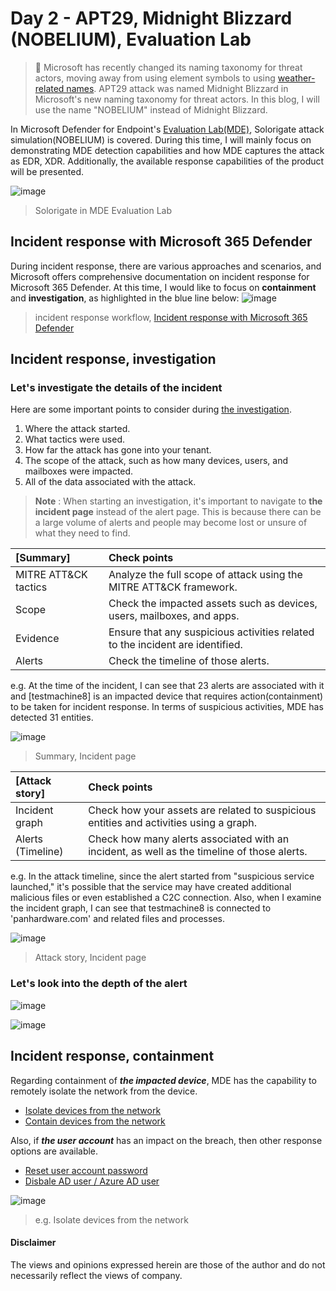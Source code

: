 # Day 2 - APT29, Midnight Blizzard (NOBELIUM), Evaluation Lab
> 📢 Microsoft has recently changed its naming taxonomy for threat actors, moving away from using element symbols to using [weather-related names](https://www.microsoft.com/en-us/security/blog/2023/04/18/microsoft-shifts-to-a-new-threat-actor-naming-taxonomy/). APT29 attack was named Midnight Blizzard in Microsoft's new naming taxonomy for threat actors. In this blog, I will use the name "NOBELIUM" instead of Midnight Blizzard.


In Microsoft Defender for Endpoint's [Evaluation Lab(MDE)](https://learn.microsoft.com/en-us/microsoft-365/security/defender-endpoint/evaluation-lab?view=o365-worldwid), Solorigate attack simulation(NOBELIUM) is covered. During this time, I will mainly focus on demonstrating MDE detection capabilities and how MDE captures the attack as EDR, XDR. Additionally, the available response capabilities of the product will be presented.


![image](https://user-images.githubusercontent.com/120234772/231689408-6805a007-69c2-46db-a834-f11e7a5d1870.png)
> Solorigate in MDE Evaluation Lab

## Incident response with Microsoft 365 Defender
During incident response, there are various approaches and scenarios, and Microsoft offers comprehensive documentation on incident response for Microsoft 365 Defender. At this time, I would like to focus on **containment** and **investigation**, as highlighted in the blue line below:
![image](https://user-images.githubusercontent.com/120234772/231698357-8ba1ef53-4c19-4ca8-9eba-0aba46681b06.png)
> incident response workflow, [Incident response with Microsoft 365 Defender](https://learn.microsoft.com/en-us/microsoft-365/security/defender/incidents-overview?view=o365-worldwide)


## Incident response, investigation

### Let's investigate the details of the incident

Here are some important points to consider during [the investigation](https://learn.microsoft.com/en-us/microsoft-365/security/defender/incidents-overview?view=o365-worldwide).

1. Where the attack started.
2. What tactics were used.
3. How far the attack has gone into your tenant.
4. The scope of the attack, such as how many devices, users, and mailboxes were impacted.
5. All of the data associated with the attack.

>**Note** : When starting an investigation, it's important to navigate to **the incident page** instead of the alert page. This is because there can be a large volume of alerts and people may become lost or unsure of what they need to find.


| [Summary] | Check points |
|:---|:---|
| MITRE ATT&CK tactics | Analyze the full scope of attack using the MITRE ATT&CK framework. |
| Scope | Check the impacted assets such as devices, users, mailboxes, and apps.|
| Evidence | Ensure that any suspicious activities related to the incident are identified. |
| Alerts | Check the timeline of those alerts. |

e.g. 
At the time of the incident, I can see that 23 alerts are associated with it and [testmachine8] is an impacted device that requires action(containment) to be taken for incident response. In terms of suspicious activities, MDE has detected 31 entities.

![image](https://user-images.githubusercontent.com/120234772/231705669-82ce321d-d4c2-41df-ada8-43662ddf604d.png)
> Summary, Incident page

| [Attack story] | Check points |
|:----|:----|
| Incident graph | Check how your assets are related to suspicious entities and activities using a graph.  |
| Alerts (Timeline) | Check how many alerts associated with an incident, as well as the timeline of those alerts. | 

e.g. 
In the attack timeline, since the alert started from "suspicious service launched," it's possible that the service may have created additional malicious files or even established a C2C connection. Also, when I examine the incident graph, I can see that testmachine8 is connected to 'panhardware.com' and related files and processes.

![image](https://user-images.githubusercontent.com/120234772/231706242-4623984f-8853-48e5-8e02-6e71c4ad3f91.png)
> Attack story, Incident page

### Let's look into the depth of the alert

![image](https://user-images.githubusercontent.com/120234772/231714249-885594bd-be8b-439a-a2e1-863dffd3b04a.png)

![image](https://user-images.githubusercontent.com/120234772/231755283-0036cd31-c5aa-4755-a3f1-349d6cac4515.png)


## Incident response, containment
Regarding containment of ***the impacted device***, MDE has the capability to remotely isolate the network from the device.
- [Isolate devices from the network](https://learn.microsoft.com/en-us/microsoft-365/security/defender-endpoint/respond-machine-alerts?view=o365-worldwide#isolate-devices-from-the-network)
- [Contain devices from the network](https://learn.microsoft.com/en-us/microsoft-365/security/defender-endpoint/respond-machine-alerts?view=o365-worldwide#contain-devices-from-the-network)

Also, if ***the user account*** has an impact on the breach, then other response options are available.
- [Reset user account password](https://learn.microsoft.com/en-us/defender-for-identity/remediation-actions)
- [Disbale AD user / Azure AD user](https://learn.microsoft.com/en-us/defender-for-identity/remediation-actions)


![image](https://user-images.githubusercontent.com/120234772/231706957-6b6e2e71-ed9c-4d02-afbf-06a59f9c9825.png)
> e.g. Isolate devices from the network 

#### Disclaimer
The views and opinions expressed herein are those of the author and do not necessarily reflect the views of company.
